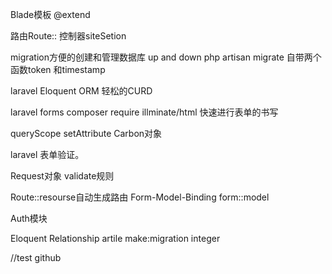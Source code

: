 Blade模板
@extend

路由Route::
控制器siteSetion

migration方便的创建和管理数据库
up and down
php artisan migrate
自带两个函数token
和timestamp

laravel Eloquent ORM
轻松的CURD

laravel forms
composer require illminate/html
快速进行表单的书写

queryScope setAttribute
Carbon对象

laravel 表单验证。


Request对象
validate规则

Route::resourse自动生成路由
Form-Model-Binding
form::model

Auth模块

Eloquent Relationship
artile
make:migration
integer

//test github
